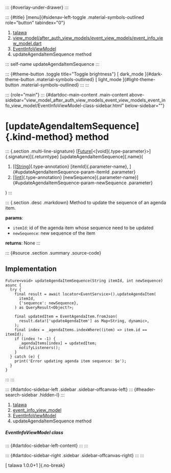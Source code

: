 ::: {#overlay-under-drawer}
:::

::: {#title}
[menu]{#sidenav-left-toggle .material-symbols-outlined role="button"
tabindex="0"}

1.  [talawa](../../index.html)
2.  [view_model/after_auth_view_models/event_view_models/event_info_view_model.dart](../../view_model_after_auth_view_models_event_view_models_event_info_view_model/)
3.  [EventInfoViewModel](../../view_model_after_auth_view_models_event_view_models_event_info_view_model/EventInfoViewModel-class.html)
4.  updateAgendaItemSequence method

::: self-name
updateAgendaItemSequence
:::

::: {#theme-button .toggle title="Toggle brightness"}
[ dark_mode ]{#dark-theme-button .material-symbols-outlined} [
light_mode ]{#light-theme-button .material-symbols-outlined}
:::
:::

::: {role="main"}
::: {#dartdoc-main-content .main-content above-sidebar="view_model_after_auth_view_models_event_view_models_event_info_view_model/EventInfoViewModel-class-sidebar.html" below-sidebar=""}
<div>

# [updateAgendaItemSequence]{.kind-method} method

</div>

::: {.section .multi-line-signature}
[[Future](https://api.flutter.dev/flutter/dart-core/Future-class.html)[\<[void]{.type-parameter}\>]{.signature}]{.returntype}
[updateAgendaItemSequence]{.name}(

1.  [[[String](https://api.flutter.dev/flutter/dart-core/String-class.html)]{.type-annotation}
    [itemId]{.parameter-name}, ]{#updateAgendaItemSequence-param-itemId
    .parameter}
2.  [[[int](https://api.flutter.dev/flutter/dart-core/int-class.html)]{.type-annotation}
    [newSequence]{.parameter-name}]{#updateAgendaItemSequence-param-newSequence
    .parameter}

)
:::

::: {.section .desc .markdown}
Method to update the sequence of an agenda item.

**params**:

-   `itemId`: id of the agenda item whose sequence need to be updated
-   `newSequence`: new sequence of the item

**returns**: None
:::

::: {#source .section .summary .source-code}
## Implementation

``` language-dart
Future<void> updateAgendaItemSequence(String itemId, int newSequence) async {
  try {
    final result = await locator<EventService>().updateAgendaItem(
      itemId,
      {'sequence': newSequence},
    ) as QueryResult<Object?>;

    final updatedItem = EventAgendaItem.fromJson(
      result.data!['updateAgendaItem'] as Map<String, dynamic>,
    );
    final index = _agendaItems.indexWhere((item) => item.id == itemId);
    if (index != -1) {
      _agendaItems[index] = updatedItem;
      notifyListeners();
    }
  } catch (e) {
    print('Error updating agenda item sequence: $e');
  }
}
```
:::
:::

::: {#dartdoc-sidebar-left .sidebar .sidebar-offcanvas-left}
::: {#header-search-sidebar .hidden-l}
:::

1.  [talawa](../../index.html)
2.  [event_info_view_model](../../view_model_after_auth_view_models_event_view_models_event_info_view_model/)
3.  [EventInfoViewModel](../../view_model_after_auth_view_models_event_view_models_event_info_view_model/EventInfoViewModel-class.html)
4.  updateAgendaItemSequence method

##### EventInfoViewModel class

::: {#dartdoc-sidebar-left-content}
:::
:::

::: {#dartdoc-sidebar-right .sidebar .sidebar-offcanvas-right}
:::
:::

[ talawa 1.0.0+1 ]{.no-break}
